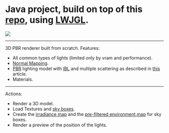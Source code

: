 # Java project, build on top of this [repo](https://github.com/meemknight/javaGameSetup), using [LWJGL](https://www.lwjgl.org).


![](https://github.com/meemknight/photos/blob/master/java.png)

---

3D PBR renderer built from scratch.
Features:

- All common types of lights (limited only by vram and performance).
- [Normal Mapping](https://en.wikipedia.org/wiki/Normal_mapping).
- [PBR](https://learnopengl.com/PBR/Theory) lighting model with [IBL](https://learnopengl.com/PBR/IBL/Diffuse-irradiance) and multiple scattering as described in [this](//http://jcgt.org/published/0008/01/03/) article.
- Materials.

---

Actions: 

- Render a 3D model.
- Load Textures and [sky boxes](https://en.wikipedia.org/wiki/Skybox_(video_games)). 
- Create the [irradiance map](https://learnopengl.com/PBR/IBL/Diffuse-irradiance) and the [pre-filtered environment map](https://learnopengl.com/PBR/IBL/Specular-IBL) for sky boxes.
- Render a preview of the position of the lights.
